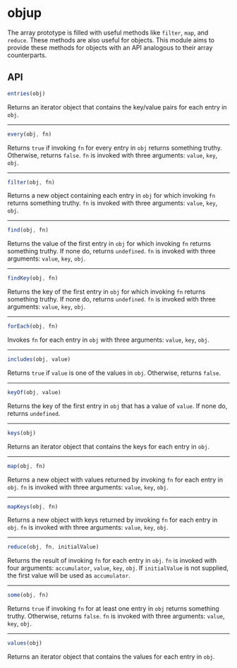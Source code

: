 # objup

The array prototype is filled with useful methods like `filter`, `map`, and `reduce`. These methods are also useful for objects. This module aims to provide these methods for objects with an API analogous to their array counterparts.

## API

```javascript
entries(obj)
```

Returns an iterator object that contains the key/value pairs for each entry in `obj`.

---

```javascript
every(obj, fn)
```

Returns `true` if invoking `fn` for every entry in `obj` returns something truthy. Otherwise, returns `false`. `fn` is invoked with three arguments: `value`, `key`, `obj`.

---

```javascript
filter(obj, fn)
```

Returns a new object containing each entry in `obj` for which invoking `fn` returns something truthy. `fn` is invoked with three arguments: `value`, `key`, `obj`.

---

```javascript
find(obj, fn)
```

Returns the value of the first entry in `obj` for which invoking `fn` returns something truthy. If none do, returns `undefined`. `fn` is invoked with three arguments: `value`, `key`, `obj`.

---

```javascript
findKey(obj, fn)
```

Returns the key of the first entry in `obj` for which invoking `fn` returns something truthy. If none do, returns `undefined`. `fn` is invoked with three arguments: `value`, `key`, `obj`.

---

```javascript
forEach(obj, fn)
```

Invokes `fn` for each entry in `obj` with three arguments: `value`, `key`, `obj`.

---

```javascript
includes(obj, value)
```

Returns `true` if `value` is one of the values in `obj`. Otherwise, returns `false`.

---

```javascript
keyOf(obj, value)
```

Returns the key of the first entry in `obj` that has a value of `value`. If none do, returns `undefined`.

---

```javascript
keys(obj)
```

Returns an iterator object that contains the keys for each entry in `obj`.

---

```javascript
map(obj, fn)
```

Returns a new object with values returned by invoking `fn` for each entry in `obj`. `fn` is invoked with three arguments: `value`, `key`, `obj`.

---

```javascript
mapKeys(obj, fn)
```

Returns a new object with keys returned by invoking `fn` for each entry in `obj`. `fn` is invoked with three arguments: `value`, `key`, `obj`.

---

```javascript
reduce(obj, fn, initialValue)
```

Returns the result of invoking `fn` for each entry in `obj`. `fn` is invoked with four arguments: `accumulator`, `value`, `key`, `obj`. If `initialValue` is not supplied, the first value will be used as `accumulator`.

---

```javascript
some(obj, fn)
```

Returns `true` if invoking `fn` for at least one entry in `obj` returns something truthy. Otherwise, returns `false`. `fn` is invoked with three arguments: `value`, `key`, `obj`.

---

```javascript
values(obj)
```

Returns an iterator object that contains the values for each entry in `obj`.
